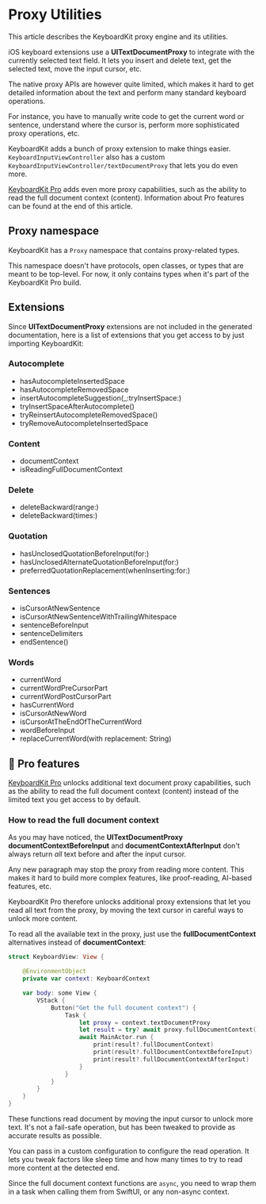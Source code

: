# Proxy Utilities

This article describes the KeyboardKit proxy engine and its utilities.

iOS keyboard extensions use a **UITextDocumentProxy** to integrate with the currently selected text field. It lets you insert and delete text, get the selected text, move the input cursor, etc.

The native proxy APIs are however quite limited, which makes it hard to get detailed information about the text and perform many standard keyboard operations. 

For instance, you have to manually write code to get the current word or sentence, understand where the cursor is, perform more sophisticated proxy operations, etc.

KeyboardKit adds a bunch of proxy extension to make things easier. ``KeyboardInputViewController`` also has a custom ``KeyboardInputViewController/textDocumentProxy`` that lets you do even more. 

[KeyboardKit Pro][Pro] adds even more proxy capabilities, such as the ability to read the full document context (content). Information about Pro features can be found at the end of this article. 



## Proxy namespace

KeyboardKit has a ``Proxy`` namespace that contains proxy-related types.

This namespace doesn't have protocols, open classes, or types that are meant to be top-level. For now, it only contains types when it's part of the KeyboardKit Pro build.



## Extensions

Since **UITextDocumentProxy** extensions are not included in the generated documentation, here is a list of extensions that you get access to by just importing KeyboardKit:


### Autocomplete

- hasAutocompleteInsertedSpace
- hasAutocompleteRemovedSpace
- insertAutocompleteSuggestion(_:tryInsertSpace:)
- tryInsertSpaceAfterAutocomplete()
- tryReinsertAutocompleteRemovedSpace()
- tryRemoveAutocompleteInsertedSpace

### Content

- documentContext  
- isReadingFullDocumentContext

### Delete

- deleteBackward(range:)
- deleteBackward(times:)

### Quotation

- hasUnclosedQuotationBeforeInput(for:)
- hasUnclosedAlternateQuotationBeforeInput(for:)
- preferredQuotationReplacement(whenInserting:for:)

### Sentences

- isCursorAtNewSentence
- isCursorAtNewSentenceWithTrailingWhitespace
- sentenceBeforeInput
- sentenceDelimiters
- endSentence()

### Words

- currentWord
- currentWordPreCursorPart
- currentWordPostCursorPart
- hasCurrentWord
- isCursorAtNewWord
- isCursorAtTheEndOfTheCurrentWord
- wordBeforeInput
- replaceCurrentWord(with replacement: String)



## 👑 Pro features

[KeyboardKit Pro][Pro] unlocks additional text document proxy capabilities, such as the ability to read the full document context (content) instead of the limited text you get access to by default.


### How to read the full document context

As you may have noticed, the **UITextDocumentProxy**  **documentContextBeforeInput** and **documentContextAfterInput** don't always return *all* text before and after the input cursor. 

Any new paragraph may stop the proxy from reading more content. This makes it hard to build more complex features, like proof-reading, AI-based features, etc.

KeyboardKit Pro therefore unlocks additional proxy extensions that let you read all text from the proxy, by moving the text cursor in careful ways to unlock more content. 

To read all the available text in the proxy, just use the **fullDocumentContext** alternatives instead of **documentContext**:

```swift
struct KeyboardView: View {

    @EnvironmentObject
    private var context: KeyboardContext

    var body: some View {
        VStack {
            Button("Get the full document context") {
                Task {
                    let proxy = context.textDocumentProxy
                    let result = try? await proxy.fullDocumentContext()
                    await MainActor.run {
                        print(result?.fullDocumentContext)
                        print(result?.fullDocumentContextBeforeInput)
                        print(result?.fullDocumentContextAfterInput)
                    }
                }
            }
        }
    }
}
```

These functions read document by moving the input cursor to unlock more text. It's not a fail-safe operation, but has been tweaked to provide as accurate results as possible.

You can pass in a custom configuration to configure the read operation. It lets you tweak factors like sleep time and how many times to try to read more content at the detected end.

Since the full document context functions are `async`, you need to wrap them in a task when calling them from SwiftUI, or any non-async context.


[Pro]: https://github.com/KeyboardKit/KeyboardKitPro
